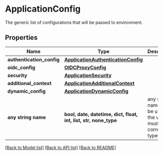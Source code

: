 # ApplicationConfig

The generic list of configurations that will be passed to environment.

## Properties
Name | Type | Description | Notes
------------ | ------------- | ------------- | -------------
**authentication_config** | [**ApplicationAuthenticationConfig**](ApplicationAuthenticationConfig.md) |  | [optional] 
**oidc_config** | [**OIDCProxyConfig**](OIDCProxyConfig.md) |  | [optional] 
**security** | [**ApplicationSecurity**](ApplicationSecurity.md) |  | [optional] 
**additional_context** | [**ApplicationAdditionalContext**](ApplicationAdditionalContext.md) |  | [optional] 
**dynamic_config** | [**ApplicationDynamicConfig**](ApplicationDynamicConfig.md) |  | [optional] 
**any string name** | **bool, date, datetime, dict, float, int, list, str, none_type** | any string name can be used but the value must be the correct type | [optional]

[[Back to Model list]](../README.md#documentation-for-models) [[Back to API list]](../README.md#documentation-for-api-endpoints) [[Back to README]](../README.md)


